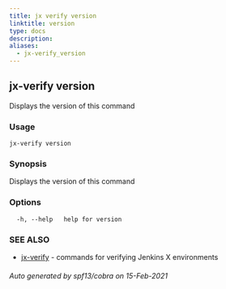 ```yaml
---
title: jx verify version
linktitle: version
type: docs
description: 
aliases:
  - jx-verify_version
---
```


## jx-verify version

Displays the version of this command

### Usage

```
jx-verify version
```

### Synopsis

Displays the version of this command

### Options

```
  -h, --help   help for version
```

### SEE ALSO

* [jx-verify](..)	 - commands for verifying Jenkins X environments

###### Auto generated by spf13/cobra on 15-Feb-2021
